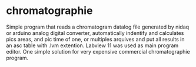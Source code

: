 # chromatographie
Simple program that reads a chromatogram datalog file generated by nidaq or arduino analog digital converter, automatically indentify and calculates pics areas, and pic time of one, or multiples arquives and put all results in an asc table with .lvm extention. Labview 11 was used as main program editor. One simple solution for very expensive commercial chromatographie program.

